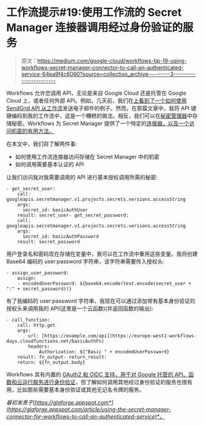 # 工作流提示#19:使用工作流的 Secret Manager 连接器调用经过身份验证的服务

> 原文：<https://medium.com/google-cloud/workflows-tip-19-using-workflows-secret-manager-connector-to-call-an-authenticated-service-64ea9f4c6060?source=collection_archive---------3----------------------->

Workflows 允许您调用 API，无论是来自 Google Cloud 还是托管在 Google Cloud 上，或者任何外部 API。例如，几天前，我们在[上看到了一个如何使用 SendGrid API 从工作流](https://glaforge.appspot.com/article/sending-an-email-with-sendgrid-from-workflows)发送电子邮件的例子。然而，在那篇文章中，我将 API 键硬编码到我的工作流中，这是一个糟糕的做法。相反，我们可以在[秘密管理器](https://cloud.google.com/secret-manager)中存储秘密。Workflows 为 Secret Manager 提供了一个特定的[连接器，以及一个访问机密的有用方法。](https://cloud.google.com/workflows/docs/reference/googleapis/secretmanager/Overview)

在本文中，我们将了解两件事:

*   如何使用工作流连接器访问存储在 Secret Manager 中的机密
*   如何调用需要基本认证的 API

让我们访问我对我需要调用的 API 进行基本授权调用所需的秘密:

```
- get_secret_user:
    call: googleapis.secretmanager.v1.projects.secrets.versions.accessString
    args:
      secret_id: basicAuthUser
    result: secret_user- get_secret_password:
    call: googleapis.secretmanager.v1.projects.secrets.versions.accessString
    args:
      secret_id: basicAuthPassword
    result: secret_password
```

用户登录名和密码现在存储在变量中，我可以在工作流中重用这些变量。我将创建 Base64 编码的 user:password 字符串，该字符串需要传入授权头:

```
- assign_user_password:
    assign:
    - encodedUserPassword: ${base64.encode(text.encode(secret_user + ":" + secret_password))}
```

有了我编码的 user:password 字符串，我现在可以通过添加带有基本身份验证的授权头来调用我的 API(这里是一个云函数)(并返回函数的输出):

```
- call_function:
    call: http.get
    args:
        url: [https://example.com/api](https://europe-west1-workflows-days.cloudfunctions.net/basicAuthFn)
        headers:
            Authorization: ${"Basic " + encodedUserPassword}
    result: fn_output- return_result:
    return: ${fn_output.body}
```

Workflows 具有内置的 [OAuth2 和 OIDC 支持，用于对 Google 托管的 API、函数和云运行服务进行身份验证](https://cloud.google.com/workflows/docs/authentication#making_authenticated_requests)，但了解如何调用其他经过身份验证的服务也很有用，比如那些需要基本身份验证或其他无记名令牌的服务。

*最初发表于*[*https://glaforge.appspot.com*](https://glaforge.appspot.com/article/using-the-secret-manager-connector-for-workflows-to-call-an-authenticated-service)*。*